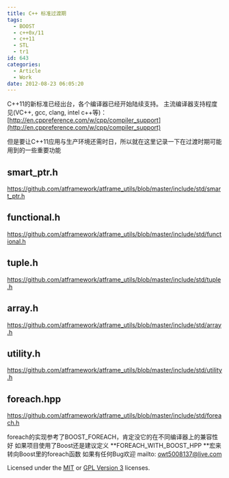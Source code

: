 ```yaml
---
title: C++ 标准过渡期
tags:
  - BOOST
  - c++0x/11
  - c++11
  - STL
  - tr1
id: 643
categories:
  - Article
  - Work
date: 2012-08-23 06:05:20
---
```


C++11的新标准已经出台，各个编译器已经开始陆续支持。
主流编译器支持程度见(VC++, gcc, clang, intel c++等)：[http://en.cppreference.com/w/cpp/compiler_support](http://en.cppreference.com/w/cpp/compiler_support)

但是要让C++11应用与生产环境还需时日，所以就在这里记录一下在过渡时期可能用到的一些重要功能

## smart_ptr.h

https://github.com/atframework/atframe_utils/blob/master/include/std/smart_ptr.h

## functional.h

https://github.com/atframework/atframe_utils/blob/master/include/std/functional.h

## tuple.h

https://github.com/atframework/atframe_utils/blob/master/include/std/tuple.h

## array.h

https://github.com/atframework/atframe_utils/blob/master/include/std/array.h

## utility.h

https://github.com/atframework/atframe_utils/blob/master/include/std/utility.h

## foreach.hpp

https://github.com/atframework/atframe_utils/blob/master/include/std/foreach.h

foreach的实现参考了BOOST_FOREACH，肯定没它的在不同编译器上的兼容性好
如果项目使用了Boost还是建议定义 **FOREACH_WITH_BOOST_HPP **宏来转向Boost里的foreach函数
如果有任何Bug欢迎 mailto: [owt5008137@live.com](mailto:owt5008137@live.com?subject=C%2B%2B%20%E6%A0%87%E5%87%86%E8%BF%87%E6%B8%A1%E5%A4%B4%E6%96%87%E4%BB%B6%E9%97%AE%E9%A2%98%E5%8F%8D%E9%A6%88&amp;body=%E8%AF%B7%E5%A1%AB%E5%85%A5%E9%97%AE%E9%A2%98%E6%88%96%E5%8F%8D%E9%A6%88%E7%9A%84%E5%86%85%E5%AE%B9)

Licensed under the [MIT](http://www.owent.net/license/MIT-LICENSE.txt) or [GPL Version 3](http://www.owent.net/license/GPL-LICENSE.txt) licenses.